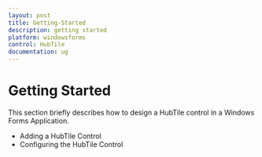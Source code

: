 ```yaml
---
layout: post
title: Getting-Started
description: getting started
platform: windowsforms
control: HubTile
documentation: ug
---
```


# Getting Started

This section briefly describes how to design a HubTile control in a Windows Forms Application.

* Adding a HubTile Control
* Configuring the HubTile Control




